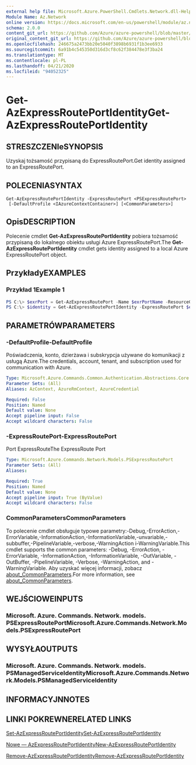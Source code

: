 ```yaml
---
external help file: Microsoft.Azure.PowerShell.Cmdlets.Network.dll-Help.xml
Module Name: Az.Network
online version: https://docs.microsoft.com/en-us/powershell/module/az.network/get-azexpressrouteportidentity
schema: 2.0.0
content_git_url: https://github.com/Azure/azure-powershell/blob/master/src/Network/Network/help/Get-AzExpressRoutePortIdentity.md
original_content_git_url: https://github.com/Azure/azure-powershell/blob/master/src/Network/Network/help/Get-AzExpressRoutePortIdentity.md
ms.openlocfilehash: 246675a2473bb20e5040f3898b6931f1b3ee6933
ms.sourcegitcommit: 6a91b4c545350d316d3cf8c62f384478e3f3ba24
ms.translationtype: MT
ms.contentlocale: pl-PL
ms.lasthandoff: 04/21/2020
ms.locfileid: "94052325"
---
```

# <span data-ttu-id="dace7-101">Get-AzExpressRoutePortIdentity</span><span class="sxs-lookup"><span data-stu-id="dace7-101">Get-AzExpressRoutePortIdentity</span></span>

## <span data-ttu-id="dace7-102">STRESZCZENIe</span><span class="sxs-lookup"><span data-stu-id="dace7-102">SYNOPSIS</span></span>
<span data-ttu-id="dace7-103">Uzyskaj tożsamość przypisaną do ExpressRoutePort.</span><span class="sxs-lookup"><span data-stu-id="dace7-103">Get identity assigned to an ExpressRoutePort.</span></span>

## <span data-ttu-id="dace7-104">POLECENIA</span><span class="sxs-lookup"><span data-stu-id="dace7-104">SYNTAX</span></span>

```
Get-AzExpressRoutePortIdentity -ExpressRoutePort <PSExpressRoutePort>
 [-DefaultProfile <IAzureContextContainer>] [<CommonParameters>]
```

## <span data-ttu-id="dace7-105">Opis</span><span class="sxs-lookup"><span data-stu-id="dace7-105">DESCRIPTION</span></span>
<span data-ttu-id="dace7-106">Polecenie cmdlet **Get-AzExpressRoutePortIdentity** pobiera tożsamość przypisaną do lokalnego obiektu usługi Azure ExpressRoutePort.</span><span class="sxs-lookup"><span data-stu-id="dace7-106">The **Get-AzExpressRoutePortIdentity** cmdlet gets identity assigned to a local Azure ExpressRoutePort object.</span></span>

## <span data-ttu-id="dace7-107">Przykłady</span><span class="sxs-lookup"><span data-stu-id="dace7-107">EXAMPLES</span></span>

### <span data-ttu-id="dace7-108">Przykład 1</span><span class="sxs-lookup"><span data-stu-id="dace7-108">Example 1</span></span>
```powershell
PS C:\> $exrPort = Get-AzExpressRoutePort -Name $exrPortName -ResourceGroupName $resgpName
PS C:\> $identity = Get-AzExpressRoutePortIdentity -ExpressRoutePort $exrPort
```

## <span data-ttu-id="dace7-109">PARAMETRÓW</span><span class="sxs-lookup"><span data-stu-id="dace7-109">PARAMETERS</span></span>

### <span data-ttu-id="dace7-110">-DefaultProfile</span><span class="sxs-lookup"><span data-stu-id="dace7-110">-DefaultProfile</span></span>
<span data-ttu-id="dace7-111">Poświadczenia, konto, dzierżawa i subskrypcja używane do komunikacji z usługą Azure.</span><span class="sxs-lookup"><span data-stu-id="dace7-111">The credentials, account, tenant, and subscription used for communication with Azure.</span></span>

```yaml
Type: Microsoft.Azure.Commands.Common.Authentication.Abstractions.Core.IAzureContextContainer
Parameter Sets: (All)
Aliases: AzContext, AzureRmContext, AzureCredential

Required: False
Position: Named
Default value: None
Accept pipeline input: False
Accept wildcard characters: False
```

### <span data-ttu-id="dace7-112">-ExpressRoutePort</span><span class="sxs-lookup"><span data-stu-id="dace7-112">-ExpressRoutePort</span></span>
<span data-ttu-id="dace7-113">Port ExpressRoute</span><span class="sxs-lookup"><span data-stu-id="dace7-113">The ExpressRoute Port</span></span>

```yaml
Type: Microsoft.Azure.Commands.Network.Models.PSExpressRoutePort
Parameter Sets: (All)
Aliases:

Required: True
Position: Named
Default value: None
Accept pipeline input: True (ByValue)
Accept wildcard characters: False
```

### <span data-ttu-id="dace7-114">CommonParameters</span><span class="sxs-lookup"><span data-stu-id="dace7-114">CommonParameters</span></span>
<span data-ttu-id="dace7-115">To polecenie cmdlet obsługuje typowe parametry:-Debug,-ErrorAction,-ErrorVariable,-InformationAction,-InformationVariable,-unvariable,-subbuffer,-PipelineVariable,-verbose,-WarningAction i-WarningVariable.</span><span class="sxs-lookup"><span data-stu-id="dace7-115">This cmdlet supports the common parameters: -Debug, -ErrorAction, -ErrorVariable, -InformationAction, -InformationVariable, -OutVariable, -OutBuffer, -PipelineVariable, -Verbose, -WarningAction, and -WarningVariable.</span></span> <span data-ttu-id="dace7-116">Aby uzyskać więcej informacji, zobacz [about_CommonParameters](http://go.microsoft.com/fwlink/?LinkID=113216).</span><span class="sxs-lookup"><span data-stu-id="dace7-116">For more information, see [about_CommonParameters](http://go.microsoft.com/fwlink/?LinkID=113216).</span></span>

## <span data-ttu-id="dace7-117">WEJŚCIOWE</span><span class="sxs-lookup"><span data-stu-id="dace7-117">INPUTS</span></span>

### <span data-ttu-id="dace7-118">Microsoft. Azure. Commands. Network. models. PSExpressRoutePort</span><span class="sxs-lookup"><span data-stu-id="dace7-118">Microsoft.Azure.Commands.Network.Models.PSExpressRoutePort</span></span>

## <span data-ttu-id="dace7-119">WYSYŁA</span><span class="sxs-lookup"><span data-stu-id="dace7-119">OUTPUTS</span></span>

### <span data-ttu-id="dace7-120">Microsoft. Azure. Commands. Network. models. PSManagedServiceIdentity</span><span class="sxs-lookup"><span data-stu-id="dace7-120">Microsoft.Azure.Commands.Network.Models.PSManagedServiceIdentity</span></span>

## <span data-ttu-id="dace7-121">INFORMACYJN</span><span class="sxs-lookup"><span data-stu-id="dace7-121">NOTES</span></span>

## <span data-ttu-id="dace7-122">LINKI POKREWNE</span><span class="sxs-lookup"><span data-stu-id="dace7-122">RELATED LINKS</span></span>
[<span data-ttu-id="dace7-123">Set-AzExpressRoutePortIdentity</span><span class="sxs-lookup"><span data-stu-id="dace7-123">Set-AzExpressRoutePortIdentity</span></span>](./Set-AzExpressRoutePortIdentity.md)

[<span data-ttu-id="dace7-124">Nowe — AzExpressRoutePortIdentity</span><span class="sxs-lookup"><span data-stu-id="dace7-124">New-AzExpressRoutePortIdentity</span></span>](./New-AzExpressRoutePortIdentity.md)

[<span data-ttu-id="dace7-125">Remove-AzExpressRoutePortIdentity</span><span class="sxs-lookup"><span data-stu-id="dace7-125">Remove-AzExpressRoutePortIdentity</span></span>](./Remove-AzExpressRoutePortIdentity.md)